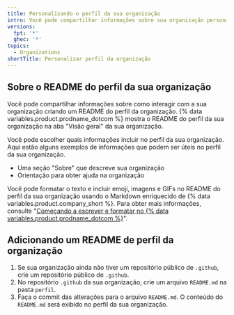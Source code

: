 ```yaml
---
title: Personalizando o perfil da sua organização
intro: Você pode compartilhar informações sobre sua organização personalizando o perfil da sua organização
versions:
  fpt: '*'
  ghec: '*'
topics:
  - Organizations
shortTitle: Personalizar perfil da organização
---
```


## Sobre o README do perfil da sua organização

Você pode compartilhar informações sobre como interagir com a sua organização criando um README do perfil da organização. {% data variables.product.prodname_dotcom %} mostra o README do perfil da sua organização na aba "Visão geral" da sua organização.

Você pode escolher quais informações incluir no perfil da sua organização. Aqui estão alguns exemplos de informações que podem ser úteis no perfil da sua organização.

- Uma seção "Sobre" que descreve sua organização
- Orientação para obter ajuda na organização

Você pode formatar o texto e incluir emoji, imagens e GIFs no README do perfil da sua organização usando o Markdown enriquecido de {% data variables.product.company_short %}. Para obter mais informações, consulte "[Começando a escrever e formatar no {% data variables.product.prodname_dotcom %}](/github/writing-on-github/getting-started-with-writing-and-formatting-on-github)".

## Adicionando um README de perfil da organização

1. Se sua organização ainda não tiver um repositório público de `.github`, crie um repositório público de `.github`.
2. No repositório `.github` da sua organização, crie um arquivo `README.md` na pasta `perfil`.
3. Faça o commit das alterações para o arquivo `README.md`. O conteúdo do `README.md` será exibido no perfil da sua organização.
